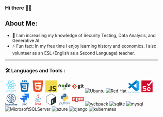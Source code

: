 ### Hi there 👋🏾

##

<!-- <div align="center">
  <img src="https://media.giphy.com/media/dWesBcTLavkZuG35MI/giphy.gif" width="600" height="300"/>
</div> -->


## About Me:


- 🌱 I am increasing my knowledge of Security Testing, Data Analysis, and Generative AI.
- ⚡ Fun fact: In my free time I enjoy learning history and economics. I also volunteer as an ESL (English as a Second Language) teacher.

---

### :hammer_and_wrench: Languages and Tools :

<div>
  <img src="https://github.com/devicons/devicon/blob/master/icons/react/react-original-wordmark.svg" title="React" alt="React" width="40" height="40"/>
  <img src="https://github.com/devicons/devicon/blob/master/icons/css3/css3-plain-wordmark.svg"  title="CSS3" alt="CSS" width="40" height="40"/>
  <img src="https://github.com/devicons/devicon/blob/master/icons/html5/html5-original.svg" title="HTML5" alt="HTML" width="40" height="40"/>
  <img src="https://github.com/devicons/devicon/blob/master/icons/javascript/javascript-original.svg" title="JavaScript" alt="JavaScript" width="40"    height="40"/>
  <img src="https://github.com/devicons/devicon/blob/master/icons/nodejs/nodejs-original-wordmark.svg" title="NodeJS" alt="NodeJS" width="40" height="40"/>
  <img src="https://github.com/devicons/devicon/blob/master/icons/git/git-original-wordmark.svg" title="Git" **alt="Git" width="40" height="40"/>
  <img src="https://github.com/pchatman/devicon/blob/master/icons/ubuntu/ubuntu-plain.svg" title="Ubuntu" alt="Ubuntu" width="40" height="40"/>
  <img src="https://github.com/pchatman/devicon/blob/master/icons/redhat/redhat-original.svg" title="redhat" alt="Red Hat" width="40" height="40"/>
  <img src="https://github.com/devicons/devicon/blob/master/icons/vscode/vscode-original-wordmark.svg" title="VSCode" alt="VSC" width="40" height="40"/>
  <img src="https://github.com/devicons/devicon/blob/master/icons/selenium/selenium-original.svg" title="Selenium" alt="Selenium" width="40" height="40"/>
  <img src="https://github.com/devicons/devicon/blob/master/icons/sourcetree/sourcetree-original-wordmark.svg" title="SourceTree" alt="SourceTree" width="40" height="40"/>
  <img src="https://github.com/devicons/devicon/blob/master/icons/jira/jira-original-wordmark.svg" title="JIRA" alt="JIRA" width="40" height="40"/>
  <img src="https://github.com/devicons/devicon/blob/master/icons/java/java-original-wordmark.svg" title="Java" alt="Java" width="40" height="40"/>
  <img src="https://github.com/devicons/devicon/blob/master/icons/bash/bash-original.svg" title="BASH" alt="BASH" width="40" height="40"/>
  <img src="https://github.com/devicons/devicon/blob/master/icons/python/python-original-wordmark.svg" title="Python" alt="Python" width="40" height="40"/>
  <img src="https://github.com/devicons/devicon/blob/master/icons/npm/npm-original-wordmark.svg" title="npm" alt="npm" width="40" height="40"/>
  <img src="https://github.com/pchatman/devicon/blob/master/icons/webpack/webpack-plain-wordmark.svg" title="webpack" alt="webpack" width="40" height="40"/>
  <img src="https://github.com/pchatman/devicon/blob/master/icons/sqlite/sqlite-original.svg" title="sqlite" alt="sqlite" width="40" height="40"/>
  <img src="https://github.com/pchatman/devicon/blob/master/icons/mysql/mysql-original-wordmark.svg" title="mysql" alt="mysql" width="40" height="40"/>
  <img src="https://github.com/pchatman/devicon/blob/master/icons/microsoftsqlserver/microsoftsqlserver-plain-wordmark.svg" title="MicrosoftSQLServer" alt="MicrosoftSQLServer" width="40" height="40"/>
  <img src="https://github.com/pchatman/devicon/blob/master/icons/azure/azure-original.svg" title="azure" alt="azure" width="40" height="40"/>
  <img src="https://github.com/pchatman/devicon/blob/master/icons/django/django-plain-wordmark.svg" title="django" alt="django" width="40" height="40"/>
  <img src="https://github.com/pchatman/devicon/blob/master/icons/kubernetes/kubernetes-plain-wordmark.svg" title="kubernetes" alt="kubernetes" width="40" height="40"/>
</div>

##